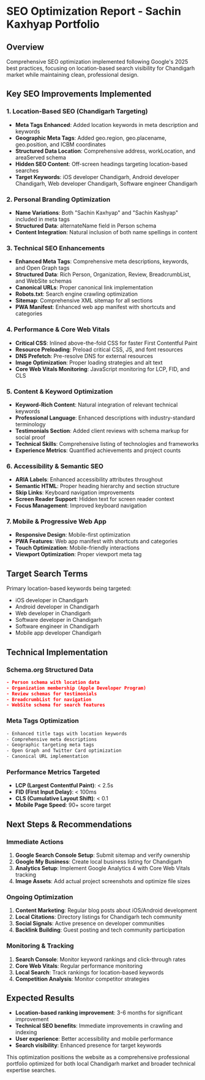 # SEO Optimization Report - Sachin Kaxhyap Portfolio

## Overview
Comprehensive SEO optimization implemented following Google's 2025 best practices, focusing on location-based search visibility for Chandigarh market while maintaining clean, professional design.

## Key SEO Improvements Implemented

### 1. **Location-Based SEO (Chandigarh Targeting)**
- **Meta Tags Enhanced**: Added location keywords in meta description and keywords
- **Geographic Meta Tags**: Added geo.region, geo.placename, geo.position, and ICBM coordinates
- **Structured Data Location**: Comprehensive address, workLocation, and areaServed schema
- **Hidden SEO Content**: Off-screen headings targeting location-based searches
- **Target Keywords**: iOS developer Chandigarh, Android developer Chandigarh, Web developer Chandigarh, Software engineer Chandigarh

### 2. **Personal Branding Optimization**
- **Name Variations**: Both "Sachin Kaxhyap" and "Sachin Kashyap" included in meta tags
- **Structured Data**: alternateName field in Person schema
- **Content Integration**: Natural inclusion of both name spellings in content

### 3. **Technical SEO Enhancements**
- **Enhanced Meta Tags**: Comprehensive meta descriptions, keywords, and Open Graph tags
- **Structured Data**: Rich Person, Organization, Review, BreadcrumbList, and WebSite schemas
- **Canonical URLs**: Proper canonical link implementation
- **Robots.txt**: Search engine crawling optimization
- **Sitemap**: Comprehensive XML sitemap for all sections
- **PWA Manifest**: Enhanced web app manifest with shortcuts and categories

### 4. **Performance & Core Web Vitals**
- **Critical CSS**: Inlined above-the-fold CSS for faster First Contentful Paint
- **Resource Preloading**: Preload critical CSS, JS, and font resources
- **DNS Prefetch**: Pre-resolve DNS for external resources
- **Image Optimization**: Proper loading strategies and alt text
- **Core Web Vitals Monitoring**: JavaScript monitoring for LCP, FID, and CLS

### 5. **Content & Keyword Optimization**
- **Keyword-Rich Content**: Natural integration of relevant technical keywords
- **Professional Language**: Enhanced descriptions with industry-standard terminology
- **Testimonials Section**: Added client reviews with schema markup for social proof
- **Technical Skills**: Comprehensive listing of technologies and frameworks
- **Experience Metrics**: Quantified achievements and project counts

### 6. **Accessibility & Semantic SEO**
- **ARIA Labels**: Enhanced accessibility attributes throughout
- **Semantic HTML**: Proper heading hierarchy and section structure
- **Skip Links**: Keyboard navigation improvements
- **Screen Reader Support**: Hidden text for screen reader context
- **Focus Management**: Improved keyboard navigation

### 7. **Mobile & Progressive Web App**
- **Responsive Design**: Mobile-first optimization
- **PWA Features**: Web app manifest with shortcuts and categories
- **Touch Optimization**: Mobile-friendly interactions
- **Viewport Optimization**: Proper viewport meta tag

## Target Search Terms
Primary location-based keywords being targeted:
- iOS developer in Chandigarh
- Android developer in Chandigarh  
- Web developer in Chandigarh
- Software developer in Chandigarh
- Software engineer in Chandigarh
- Mobile app developer Chandigarh

## Technical Implementation

### Schema.org Structured Data
```json
- Person schema with location data
- Organization membership (Apple Developer Program)
- Review schemas for testimonials
- BreadcrumbList for navigation
- WebSite schema for search features
```

### Meta Tags Optimization
```html
- Enhanced title tags with location keywords
- Comprehensive meta descriptions
- Geographic targeting meta tags
- Open Graph and Twitter Card optimization
- Canonical URL implementation
```

### Performance Metrics Targeted
- **LCP (Largest Contentful Paint)**: < 2.5s
- **FID (First Input Delay)**: < 100ms  
- **CLS (Cumulative Layout Shift)**: < 0.1
- **Mobile Page Speed**: 90+ score target

## Next Steps & Recommendations

### Immediate Actions
1. **Google Search Console Setup**: Submit sitemap and verify ownership
2. **Google My Business**: Create local business listing for Chandigarh
3. **Analytics Setup**: Implement Google Analytics 4 with Core Web Vitals tracking
4. **Image Assets**: Add actual project screenshots and optimize file sizes

### Ongoing Optimization
1. **Content Marketing**: Regular blog posts about iOS/Android development
2. **Local Citations**: Directory listings for Chandigarh tech community
3. **Social Signals**: Active presence on developer communities
4. **Backlink Building**: Guest posting and tech community participation

### Monitoring & Tracking
1. **Search Console**: Monitor keyword rankings and click-through rates
2. **Core Web Vitals**: Regular performance monitoring
3. **Local Search**: Track rankings for location-based keywords
4. **Competition Analysis**: Monitor competitor strategies

## Expected Results
- **Location-based ranking improvement**: 3-6 months for significant improvement
- **Technical SEO benefits**: Immediate improvements in crawling and indexing
- **User experience**: Better accessibility and mobile performance
- **Search visibility**: Enhanced presence for target keywords

This optimization positions the website as a comprehensive professional portfolio optimized for both local Chandigarh market and broader technical expertise searches. 